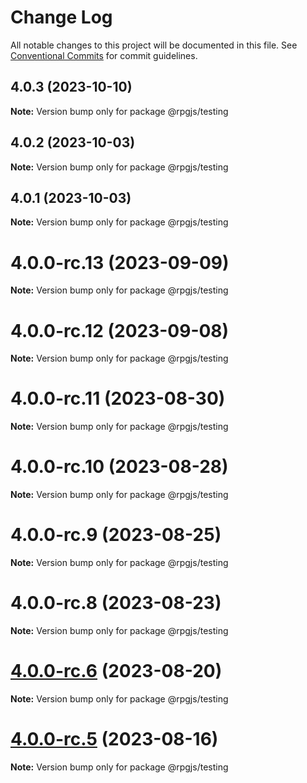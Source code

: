 # Change Log

All notable changes to this project will be documented in this file.
See [Conventional Commits](https://conventionalcommits.org) for commit guidelines.

## 4.0.3 (2023-10-10)

**Note:** Version bump only for package @rpgjs/testing





## 4.0.2 (2023-10-03)

**Note:** Version bump only for package @rpgjs/testing





## 4.0.1 (2023-10-03)

**Note:** Version bump only for package @rpgjs/testing





# 4.0.0-rc.13 (2023-09-09)

**Note:** Version bump only for package @rpgjs/testing





# 4.0.0-rc.12 (2023-09-08)

**Note:** Version bump only for package @rpgjs/testing





# 4.0.0-rc.11 (2023-08-30)

**Note:** Version bump only for package @rpgjs/testing





# 4.0.0-rc.10 (2023-08-28)

**Note:** Version bump only for package @rpgjs/testing





# 4.0.0-rc.9 (2023-08-25)

**Note:** Version bump only for package @rpgjs/testing





# 4.0.0-rc.8 (2023-08-23)

**Note:** Version bump only for package @rpgjs/testing





# [4.0.0-rc.6](https://github.com/RSamaium/RPG-JS/compare/v4.0.0-rc.5...v4.0.0-rc.6) (2023-08-20)

**Note:** Version bump only for package @rpgjs/testing





# [4.0.0-rc.5](https://github.com/RSamaium/RPG-JS/compare/v4.0.0-rc.4...v4.0.0-rc.5) (2023-08-16)

**Note:** Version bump only for package @rpgjs/testing
